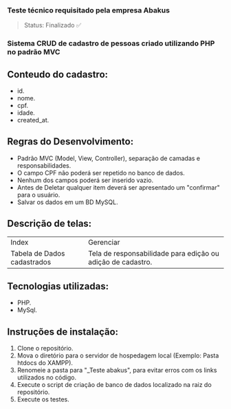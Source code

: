 ### Teste técnico requisitado pela empresa Abakus
> Status: Finalizado ✅
### Sistema CRUD de cadastro de pessoas criado utilizando PHP no padrão MVC

## Conteudo do cadastro:
+ id.
+ nome.
+ cpf.
+ idade.
+ created_at.

## Regras do Desenvolvimento:
+ Padrão MVC (Model, View, Controller), separação de camadas e responsabilidades.
+ O campo CPF não poderá ser repetido no banco de dados.
+ Nenhum dos campos poderá ser inserido vazio.
+ Antes de Deletar qualquer item deverá ser apresentado um "confirmar" para o usuário.
+ Salvar os dados em um BD MySQL.

## Descrição de telas:
<table>
  <tr>
    <td>Index</td>
    <td>Gerenciar</td>
  </tr>
  <tr>
    <td>Tabela de Dados cadastrados</td>
    <td>Tela de responsabilidade para edição ou adição de cadastro.</td>
  </tr>
</table>

## Tecnologias utilizadas:
+ PHP.
+ MySql.

## Instruções de instalação:
1) Clone o repositório.
2) Mova o diretório para o servidor de hospedagem local (Exemplo: Pasta htdocs do XAMPP).
3) Renomeie a pasta para "_Teste abakus", para evitar erros com os links utilizados no código.
4) Execute o script de criação de banco de dados localizado na raiz do repositório.
5) Execute os testes.
